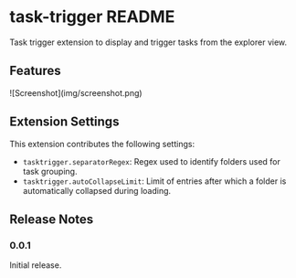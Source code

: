 # task-trigger README

Task trigger extension to display and trigger tasks from the explorer view.

## Features


\!\[Screenshot\]\(img/screenshot.png\)

## Extension Settings

This extension contributes the following settings:

* `tasktrigger.separatorRegex`: Regex used to identify folders used for task grouping.
* `tasktrigger.autoCollapseLimit`: Limit of entries after which a folder is automatically collapsed during loading.

## Release Notes

### 0.0.1

Initial release.